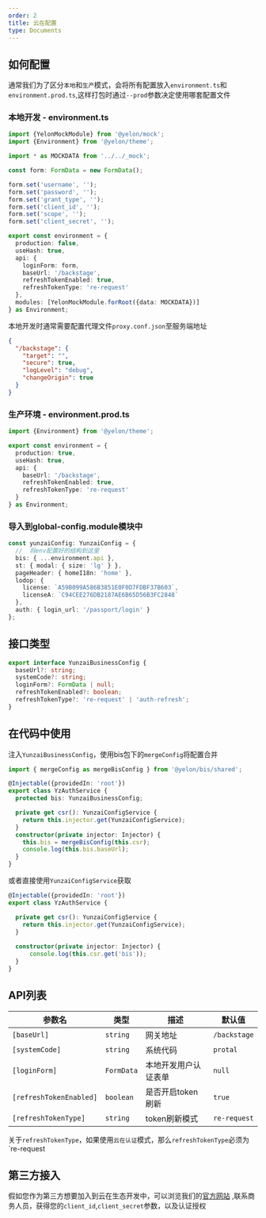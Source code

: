 ```yaml
---
order: 2 
title: 云在配置 
type: Documents
---
```


## 如何配置

通常我们为了区分`本地`和`生产`模式，会将所有配置放入`environment.ts`和`environment.prod.ts`,这样打包时通过`--prod`参数决定使用哪套配置文件

### 本地开发 - environment.ts

```ts
import {YelonMockModule} from '@yelon/mock';
import {Environment} from '@yelon/theme';

import * as MOCKDATA from '../../_mock';

const form: FormData = new FormData();

form.set('username', '');
form.set('password', '');
form.set('grant_type', '');
form.set('client_id', '');
form.set('scope', '');
form.set('client_secret', '');

export const environment = {
  production: false,
  useHash: true,
  api: {
    loginForm: form,
    baseUrl: '/backstage',
    refreshTokenEnabled: true,
    refreshTokenType: 're-request'
  },
  modules: [YelonMockModule.forRoot({data: MOCKDATA})]
} as Environment;
```

本地开发时通常需要配置代理文件`proxy.conf.json`至服务端地址

```json
{
  "/backstage": {
    "target": "",
    "secure": true,
    "logLevel": "debug",
    "changeOrigin": true
  }
}
```

### 生产环境 - environment.prod.ts

```ts
import {Environment} from '@yelon/theme';

export const environment = {
  production: true,
  useHash: true,
  api: {
    baseUrl: '/backstage',
    refreshTokenEnabled: true,
    refreshTokenType: 're-request'
  }
} as Environment;

```

### 导入到global-config.module模块中

```ts
const yunzaiConfig: YunzaiConfig = {
  //  将env配置好的结构到这里
  bis: { ...environment.api },
  st: { modal: { size: 'lg' } },
  pageHeader: { homeI18n: 'home' },
  lodop: {
    license: `A59B099A586B3851E0F0D7FDBF37B603`,
    licenseA: `C94CEE276DB2187AE6B65D56B3FC2848`
  },
  auth: { login_url: '/passport/login' }
};
```

## 接口类型

```ts
export interface YunzaiBusinessConfig {
  baseUrl?: string;
  systemCode?: string;
  loginForm?: FormData | null;
  refreshTokenEnabled?: boolean;
  refreshTokenType?: 're-request' | 'auth-refresh';
}
```

## 在代码中使用

注入`YunzaiBusinessConfig`，使用bis包下的`mergeConfig`将配置合并

```ts
import { mergeConfig as mergeBisConfig } from '@yelon/bis/shared';

@Injectable({providedIn: 'root'})
export class YzAuthService {
  protected bis: YunzaiBusinessConfig;

  private get csr(): YunzaiConfigService {
    return this.injector.get(YunzaiConfigService);
  }
  constructor(private injector: Injector) {
    this.bis = mergeBisConfig(this.csr);
    console.log(this.bis.baseUrl);
  }
}
```

或者直接使用`YunzaiConfigService`获取

```ts
@Injectable({providedIn: 'root'})
export class YzAuthService {

  private get csr(): YunzaiConfigService {
    return this.injector.get(YunzaiConfigService);
  }
  
  constructor(private injector: Injector) {
      console.log(this.csr.get('bis'));
  }
}
```

## API列表

| 参数名 | 类型 | 描述 | 默认值 |
|-----|----|----| ---- |
| `[baseUrl]` | `string` | 网关地址 | `/backstage` |
| `[systemCode]` | `string` | 系统代码 | `protal` |
| `[loginForm]` | `FormData` | 本地开发用户认证表单 | `null` | 
| `[refreshTokenEnabled]` | `boolean` | 是否开启token刷新 | `true` |
| `[refreshTokenType]` | `string` | token刷新模式 | `re-request` |

关于`refreshTokenType`，如果使用`云在认证`模式，那么`refreshTokenType`必须为`re-request


## 第三方接入

假如您作为第三方想要加入到云在生态开发中，可以浏览我们的[官方网站](https://yunzainfo.com/homePage) ,联系商务人员，获得您的`client_id`,`client_secret`参数，以及认证授权

